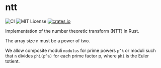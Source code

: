 # ntt
![CI](https://github.com/jacksonwalters/ntt/actions/workflows/ci.yml/badge.svg)
![MIT License](https://img.shields.io/badge/License-MIT-brightgreen)
[![crates.io](https://img.shields.io/crates/v/ntt.svg)](https://crates.io/crates/ntt)


Implementation of the number theoretic transform (NTT) in Rust.

The array size `n` must be a power of two. 

We allow composite moduli `modulus` for prime powers `p^k` or moduli such that `n` divides `phi(p^e)` for each prime factor p, where `phi` is the Euler totient.
